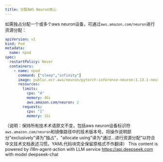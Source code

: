 ```yaml
---
title: 分配AWS Neuron核心
---
```


如需独占分配一个或多个aws neuron设备，可通过`aws.amazon.com/neuron`进行资源分配：

```yaml
apiVersion: v1
kind: Pod
metadata:
  name: npod
spec:
  restartPolicy: Never
  containers:
    - name: npod
      command: ["sleep","infinity"]
      image: public.ecr.aws/neuron/pytorch-inference-neuron:1.13.1-neuron-py310-sdk2.20.2-ubuntu20.04
      resources:
        limits:
          cpu: "4"
          memory: 4Gi
          aws.amazon.com/neuron: 2
        requests:
          cpu: "1"
          memory: 1Gi
```

（说明：保持所有技术术语原文不变，包括aws neuron设备标识符`aws.amazon.com/neuron`和镜像路径中的技术版本号。将操作说明部分"exclusively"译为"独占"，"allocate using"译为"通过...进行资源分配"以符合中文技术文档表述习惯。YAML代码块完全保留原格式不作翻译）
 This content is powered by i18n-agent-action with LLM service https://api.deepseek.com with model deepseek-chat